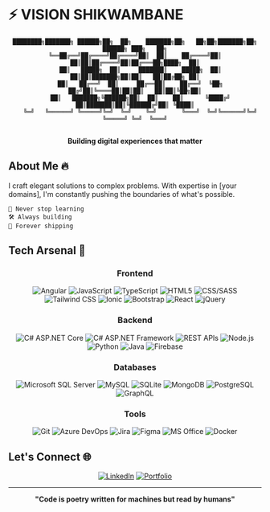 # ⚡ VISION SHIKWAMBANE

<div align="center">
  
  ```
  ████████╗███████╗ ██████╗██╗  ██╗    ███████╗██╗   ██╗██╗███████╗██╗ ██████╗ ███╗   ██╗
  ╚══██╔══╝██╔════╝██╔════╝██║  ██║    ██╔════╝██║   ██║██║██╔════╝██║██╔═══██╗████╗  ██║
     ██║   █████╗  ██║     ███████║    █████╗  ██║   ██║██║███████╗██║██║   ██║██╔██╗ ██║
     ██║   ██╔══╝  ██║     ██╔══██║    ██╔══╝  ╚██╗ ██╔╝██║╚════██║██║██║   ██║██║╚██╗██║
     ██║   ███████╗╚██████╗██║  ██║    ██║      ╚████╔╝ ██║███████║██║╚██████╔╝██║ ╚████║
     ╚═╝   ╚══════╝ ╚═════╝╚═╝  ╚═╝    ╚═╝       ╚═══╝  ╚═╝╚══════╝╚═╝ ╚═════╝ ╚═╝  ╚═══╝
                                                                                          
  ```
  
  **Building digital experiences that matter**
  
</div>

## About Me 🔥

I craft elegant solutions to complex problems. With expertise in [your domains], I'm constantly pushing the boundaries of what's possible.

```
🧠 Never stop learning
🛠️ Always building
🚀 Forever shipping
```

## Tech Arsenal 🔧

<div align="center">
  
### Frontend
![Angular](https://img.shields.io/badge/-Angular-DD0031?style=flat-square&logo=angular&logoColor=white)
![JavaScript](https://img.shields.io/badge/-JavaScript-F7DF1E?style=flat-square&logo=javascript&logoColor=black)
![TypeScript](https://img.shields.io/badge/-TypeScript-3178C6?style=flat-square&logo=typescript&logoColor=white)
![HTML5](https://img.shields.io/badge/-HTML5-E34F26?style=flat-square&logo=html5&logoColor=white)
![CSS/SASS](https://img.shields.io/badge/-CSS/SASS-CC6699?style=flat-square&logo=sass&logoColor=white)
![Tailwind CSS](https://img.shields.io/badge/-Tailwind_CSS-38B2AC?style=flat-square&logo=tailwind-css&logoColor=white)
![Ionic](https://img.shields.io/badge/-Ionic-3880FF?style=flat-square&logo=ionic&logoColor=white)
![Bootstrap](https://img.shields.io/badge/-Bootstrap-7952B3?style=flat-square&logo=bootstrap&logoColor=white)
![React](https://img.shields.io/badge/-React-61DAFB?style=flat-square&logo=react&logoColor=black)
![jQuery](https://img.shields.io/badge/-jQuery-0769AD?style=flat-square&logo=jquery&logoColor=white)

### Backend
![C# ASP.NET Core](https://img.shields.io/badge/-C%23_ASP.NET_Core-512BD4?style=flat-square&logo=dotnet&logoColor=white)
![C# ASP.NET Framework](https://img.shields.io/badge/-C%23_ASP.NET_Framework-512BD4?style=flat-square&logo=dotnet&logoColor=white)
![REST APIs](https://img.shields.io/badge/-REST_APIs-009688?style=flat-square&logo=fastapi&logoColor=white)
![Node.js](https://img.shields.io/badge/-Node.js-339933?style=flat-square&logo=node.js&logoColor=white)
![Python](https://img.shields.io/badge/-Python-3776AB?style=flat-square&logo=python&logoColor=white)
![Java](https://img.shields.io/badge/-Java-007396?style=flat-square&logo=java&logoColor=white)
![Firebase](https://img.shields.io/badge/-Firebase-FFCA28?style=flat-square&logo=firebase&logoColor=black)

### Databases
![Microsoft SQL Server](https://img.shields.io/badge/-Microsoft_SQL_Server-CC2927?style=flat-square&logo=microsoft-sql-server&logoColor=white)
![MySQL](https://img.shields.io/badge/-MySQL-4479A1?style=flat-square&logo=mysql&logoColor=white)
![SQLite](https://img.shields.io/badge/-SQLite-003B57?style=flat-square&logo=sqlite&logoColor=white)
![MongoDB](https://img.shields.io/badge/-MongoDB-47A248?style=flat-square&logo=mongodb&logoColor=white)
![PostgreSQL](https://img.shields.io/badge/-PostgreSQL-336791?style=flat-square&logo=postgresql&logoColor=white)
![GraphQL](https://img.shields.io/badge/-GraphQL-E10098?style=flat-square&logo=graphql&logoColor=white)

### Tools
![Git](https://img.shields.io/badge/-Git-F05032?style=flat-square&logo=git&logoColor=white)
![Azure DevOps](https://img.shields.io/badge/-Azure_DevOps-0078D7?style=flat-square&logo=azure-devops&logoColor=white)
![Jira](https://img.shields.io/badge/-Jira-0052CC?style=flat-square&logo=jira&logoColor=white)
![Figma](https://img.shields.io/badge/-Figma-F24E1E?style=flat-square&logo=figma&logoColor=white)
![MS Office](https://img.shields.io/badge/-MS_Office-D83B01?style=flat-square&logo=microsoft-office&logoColor=white)
![Docker](https://img.shields.io/badge/-Docker-2496ED?style=flat-square&logo=docker&logoColor=white)

</div>

## Let's Connect 🌐

<div align="center">
  
[![LinkedIn](https://img.shields.io/badge/LinkedIn-%230077B5.svg?style=for-the-badge&logo=linkedin&logoColor=white)]([https://linkedin.com/in/yourusername](https://www.linkedin.com/in/vision-shikwambane/))
[![Portfolio](https://img.shields.io/badge/Portfolio-%23000000.svg?style=for-the-badge&logo=firefox&logoColor=#FF7139)](https://visionshikwambane.netlify.app/)
  
</div>

---

<div align="center">
  <b>"Code is poetry written for machines but read by humans"</b>
</div>
